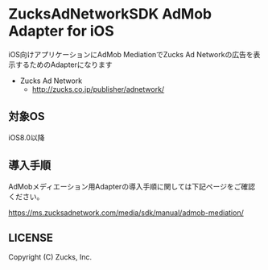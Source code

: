 ZucksAdNetworkSDK AdMob Adapter for iOS
=====================
 
iOS向けアプリケーションにAdMob MediationでZucks Ad Networkの広告を表示するためのAdapterになります

* Zucks Ad Network
    * http://zucks.co.jp/publisher/adnetwork/

## 対象OS

iOS8.0以降

## 導入手順

AdMobメディエーション用Adapterの導入手順に関しては下記ページをご確認ください。

https://ms.zucksadnetwork.com/media/sdk/manual/admob-mediation/

## LICENSE

Copyright (C) Zucks, Inc.

